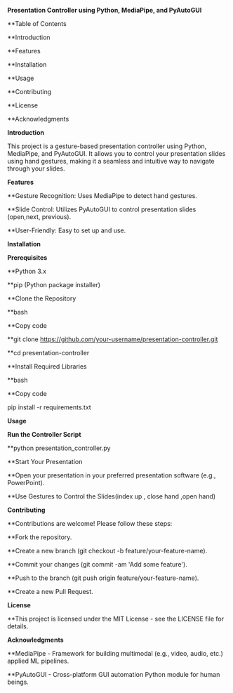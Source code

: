**Presentation Controller using Python, MediaPipe, and PyAutoGUI**

**Table of Contents

**Introduction

**Features

**Installation

**Usage

**Contributing

**License

**Acknowledgments

**Introduction**

This project is a gesture-based presentation controller using Python, MediaPipe, and PyAutoGUI. It allows you to control your presentation slides using hand gestures, making it a seamless and intuitive way to navigate through your slides.

**Features**

**Gesture Recognition: Uses MediaPipe to detect hand gestures.

**Slide Control: Utilizes PyAutoGUI to control presentation slides (open,next, previous).

**User-Friendly: Easy to set up and use.

**Installation**

**Prerequisites**

**Python 3.x

**pip (Python package installer)

**Clone the Repository

**bash

**Copy code

**git clone https://github.com/your-username/presentation-controller.git

**cd presentation-controller

**Install Required Libraries

**bash

**Copy code

pip install -r requirements.txt

**Usage**

**Run the Controller Script**

**python presentation_controller.py

**Start Your Presentation

**Open your presentation in your preferred presentation software (e.g., PowerPoint).

**Use Gestures to Control the Slides(index up , close hand ,open hand)

**Contributing**

**Contributions are welcome! Please follow these steps:

**Fork the repository.

**Create a new branch (git checkout -b feature/your-feature-name).

**Commit your changes (git commit -am 'Add some feature').

**Push to the branch (git push origin feature/your-feature-name).

**Create a new Pull Request.

**License**

**This project is licensed under the MIT License - see the LICENSE file for details.

**Acknowledgments**

**MediaPipe - Framework for building multimodal (e.g., video, audio, etc.) applied ML pipelines.

**PyAutoGUI - Cross-platform GUI automation Python module for human beings.






